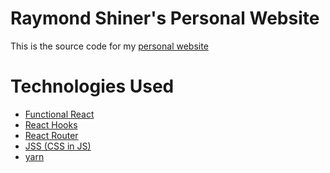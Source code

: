 # Raymond Shiner's Personal Website

This is the source code for my [personal website](https://www.raymondshiner.com)

###

# Technologies Used

- [Functional React](https://reactjs.org/docs/components-and-props.html)
- [React Hooks](https://reactjs.org/docs/hooks-intro.html)
- [React Router](https://reactrouter.com/)
- [JSS (CSS in JS)](https://cssinjs.org/?v=v10.7.1)
- [yarn](https://yarnpkg.com/)
